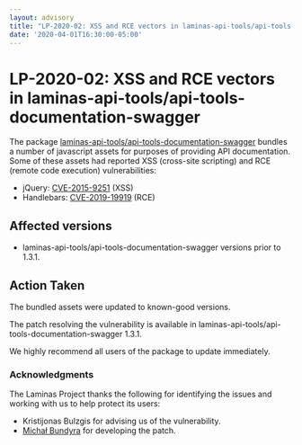 ```yaml
---
layout: advisory
title: "LP-2020-02: XSS and RCE vectors in laminas-api-tools/api-tools-documentation-swagger"
date: '2020-04-01T16:30:00-05:00'
---
```


# LP-2020-02: XSS and RCE vectors in laminas-api-tools/api-tools-documentation-swagger

The package [laminas-api-tools/api-tools-documentation-swagger](https://github.com/laminas-api-tools/api-tools-documentation-swagger)
bundles a number of javascript assets for purposes of providing API
documentation. Some of these assets had reported XSS (cross-site scripting) and
RCE (remote code execution) vulnerabilities:

- jQuery: [CVE-2015-9251](https://nvd.nist.gov/vuln/detail/CVE-2015-9251) (XSS)
- Handlebars: [CVE-2019-19919](https://nvd.nist.gov/vuln/detail/CVE-2019-19919) (RCE)

## Affected versions

- laminas-api-tools/api-tools-documentation-swagger versions prior to 1.3.1.

## Action Taken

The bundled assets were updated to known-good versions.

The patch resolving the vulnerability is available in
laminas-api-tools/api-tools-documentation-swagger 1.3.1.

We highly recommend all users of the package to update immediately.

### Acknowledgments

The Laminas Project thanks the following for identifying the issues and
working with us to help protect its users:

- Kristijonas Bulzgis for advising us of the vulnerability.
- [Michał Bundyra](https://github.com/michalbundyra) for developing the patch.
